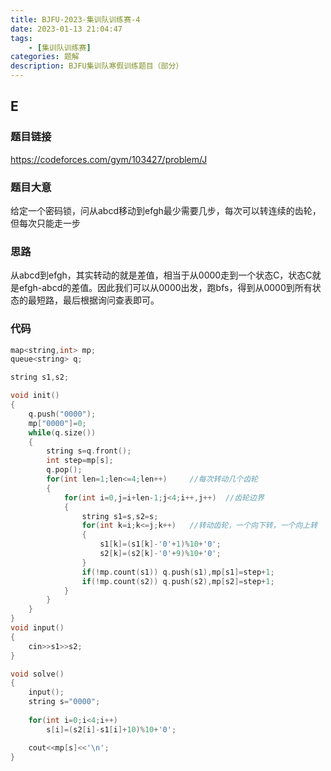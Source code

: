 ```yaml
---
title: BJFU-2023-集训队训练赛-4
date: 2023-01-13 21:04:47
tags:
    - [集训队训练赛]
categories: 题解
description: BJFU集训队寒假训练题目（部分）
---
```


## E

### 题目链接
https://codeforces.com/gym/103427/problem/J

### 题目大意
给定一个密码锁，问从abcd移动到efgh最少需要几步，每次可以转连续的齿轮，但每次只能走一步

### 思路
从abcd到efgh，其实转动的就是差值，相当于从0000走到一个状态C，状态C就是efgh-abcd的差值。因此我们可以从0000出发，跑bfs，得到从0000到所有状态的最短路，最后根据询问查表即可。

### 代码
```cpp
map<string,int> mp;
queue<string> q;

string s1,s2;

void init()
{
	q.push("0000");
	mp["0000"]=0;
	while(q.size())
	{
		string s=q.front();
		int step=mp[s];
		q.pop();
		for(int len=1;len<=4;len++)     //每次转动几个齿轮
		{
			for(int i=0,j=i+len-1;j<4;i++,j++)  //齿轮边界
			{
				string s1=s,s2=s;
				for(int k=i;k<=j;k++)   //转动齿轮，一个向下转，一个向上转
				{
					s1[k]=(s1[k]-'0'+1)%10+'0';
					s2[k]=(s2[k]-'0'+9)%10+'0';
				}
				if(!mp.count(s1)) q.push(s1),mp[s1]=step+1;
				if(!mp.count(s2)) q.push(s2),mp[s2]=step+1;
			}
		}
	}
}
void input()
{
	cin>>s1>>s2;
}

void solve()
{
	input();
	string s="0000";
    
	for(int i=0;i<4;i++)
		s[i]=(s2[i]-s1[i]+10)%10+'0';

	cout<<mp[s]<<'\n';
}
```